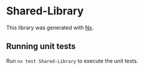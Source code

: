 # Shared-Library

This library was generated with [Nx](https://nx.dev).

## Running unit tests

Run `nx test Shared-Library` to execute the unit tests.
